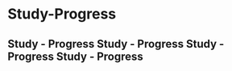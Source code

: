 # Study-Progress
Study - Progress
Study - Progress
Study - Progress
Study - Progress
---------------------


